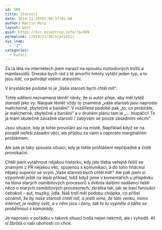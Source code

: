 ```yaml
---
id: 509
title: Starosti
date: 2014-11-26T07:00:57+01:00
author: Martin Maly
layout: post
guid: https://kcc.misantrop.info/?p=509
permalink: /2014/11/26/starosti/
xyz_lnap:
  - "1"
categories:
  - Kuřecí
---
```

Za ta léta na internetech jsem narazil na spoustu roztodivných trollů a mamlasoidů. Dneska bych rád z té amorfní hmoty vytáhl jeden typ, a to jsou _lidé, co pohrdají vašimi starostmi_.

V krystalické podobě to je &#8222;Vaše starosti bych chtěl mít&#8220;.

Tohle sdělení neznamená téměř nikdy, že si autor přeje, aby měl tytéž starosti jako vy. Naopak téměř vždy to znamená &#8222;vaše starosti jsou naprosto malicherné, zbytečné a banální&#8220;. V rozšířené podobě pak &#8222;to, co probíráte, je malicherné, zbytečné a banální&#8220; a v druhém plánu tam je &#8222;&#8230; hlupáčci! To já mám skutečně závažné starosti / zabývám se pouze zásadními věcmi&#8220;.

Jsou situace, kdy je tohle provolání asi na místě. Například když se na poradě neřeší zásadní věci, ale přijdou za vámi s naprosto marginálním problémem.

Ale pak je taky spousta situací, kdy je tohle prohlášení nepřípadné a čistě provokační.

Chtěl jsem vytáhnout nějakou historku, kdy jste třeba veřejně řešili se známými z PR nějakou věc, spojenou s komunikací, a do toho hňácnul nějaký superior se svým &#8222;Vaše starosti bych chtěl mít!&#8220; Ale pak jsem si vzpomněl ještě na lepší příklad, totiž když jsme v komentářích u příspěvku na téma starých osmibitových procesorů s dvěma dalšími nadšenci řešili něco o starých osmibitových procesorech, zkrátka tak, jak se baví fanoušci čehokoli &#8211; aut, muziky, jídla. Náš troll měl podobu chlápka, co přišel oznámit, že _by naše starosti chtěl mít, a jestli víme, že tam venku, mimo internet, je reálný svět, a v něm jsou i ženy, tak to tu vypněte a jděte se proběhnout s kamarády_.

Je naprosto v pořádku v takové situaci trolla nejen nekrmit, ale i vyhodit. Ať si žbrblá o vaší ubohosti co chce.